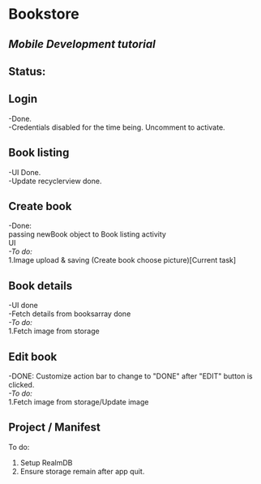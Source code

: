 # Bookstore
## *Mobile Development tutorial*

## Status:
## **Login** <br/>
-Done. <br/>
-Credentials disabled for the time being. Uncomment to activate. <br/>

## **Book listing** <br/>
-UI Done. <br/>
-Update recyclerview done. <br/>

## **Create book** <br/>
-Done:<br/>
passing newBook object to Book listing activity <br/>
UI <br/>
*-To do:* <br/>
1.Image upload & saving (Create book choose picture)[Current task] <br/> 

## **Book details** <br/>
-UI done <br/>
-Fetch details from booksarray done <br/>
*-To do:* <br/>
1.Fetch image from storage <br/>

## **Edit book** <br/>
-DONE: Customize action bar to change to "DONE" after "EDIT" button is clicked. <br/>
*-To do:* <br/>
1.Fetch image from storage/Update image <br/>

## **Project / Manifest** <br/>
To do: <br/>
1. Setup RealmDB
2. Ensure storage remain after app quit.
